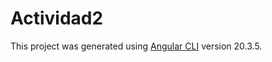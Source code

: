 # Actividad2

This project was generated using [Angular CLI](https://github.com/angular/angular-cli) version 20.3.5.
